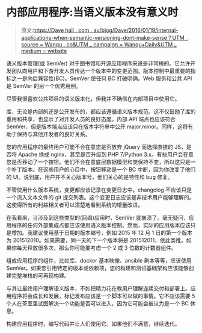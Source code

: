 # 内部应用程序:当语义版本没有意义时

> 原文:[https://Dave hall . com . au/blog/Dave/2016/01/19/internal-applications-when-semantic-versioning-dont-make-sense？UTM _ source = Wanqu . co&UTM _ campaign = Wanqu+Daily&UTM _ medium = website](https://davehall.com.au/blog/dave/2016/01/19/internal-applications-when-semantic-versioning-doesnt-make-sense?utm_source=wanqu.co&utm_campaign=Wanqu+Daily&utm_medium=website)

语义版本管理(或 SemVer) 对于图书馆和开源应用程序来说是非常棒的。它允许开发团队向用户和下游开发人员传达一个版本中的变更范围。版本控制中最重要的指标之一是向后兼容性(BC)。SemVer 使任何 BC 打破明确。Web 服务和公共 API 是 SemVer 的另一个优秀用例。

尽管我很喜欢公共项目的语义版本化，但我并不确信在内部项目中使用它。

库，无论是内部的还是公开发布的，都应该遵循语义版本规范。这不仅鼓励了库的重用和共享，也显示了对开发人员的良好态度。内部 API 端点也应该符合 SemVer，但是版本端点应该只在版本字符串中公开 major.minor。同样，这将有助于保持与其他开发者的良好关系。

您的应用程序的最终用户可能不会在意您是否放弃 jQuery 而选择直接的 JS，是否将 Apache 换成 nginx，甚至是否升级到 PHP 7/Python 3.x。有些用户会在意您是否移动了一个按钮。他们不会在意底层数据模型和类保持不变，所以这只是一个补丁版本。在这些用户的心目中，按钮移动是一个 BC 中断，因为你改变了他们的 UI。说到底，用户并不关心版本号，他们关心的是特性和 bug 修复。

不管使用什么版本系统，变更都应该记录在变更日志中。changelog 不应该只是一个流入文本文件的 git 提交列表。这个变更日志应该是非技术用户能够理解的。这使得所有的利益相关者可以清楚地看到系统的增量改进。

在我看来，当涉及到这些类型的(网络)应用时，SemVer 就崩溃了。毫无疑问，应用程序的任何外部集成点都应该使用语义版本控制。然而，实际的应用版本应该只是增加。我建议使用基于日期的版本编号，例如 2015 年 12 月 1 日的第一个版本为 201512010。如果需要，同一天的下一个版本将是 201512011，依此类推。如果你每天释放很多次，那么你可能要考虑一个 2 或 3 位数的计数器组件。

组成应用程序的组件，比如库、docker 基本映像、ansible 剧本等等，应该使用 SemVer。如果您引用特定的版本或依赖项，您的构建和测试基础架构应该能够创建完整堆栈的可再现构建。

与其让最终用户理解语义版本，不如把精力花在教用户理解连续交付和部署上。应用程序将会成长和发展，标记发布应该是一个脚本可以做的事情。它不应该需要 5 个人在茶室里试图解决一个功能是否可以进入，因为它可能会被认为是一个 BC 休息。

构建应用程序时，编写代码并让人们使用它。如果他们不满意，继续迭代。